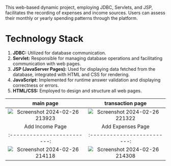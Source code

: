 This web-based dynamic project, employing JDBC, Servlets, and JSP, facilitates the recording of expenses and income sources. Users can assess their monthly or yearly spending patterns through the platform.
# Technology Stack
1. **JDBC:** Utilized for database communication.
2. **Servlet:** Responsible for managing database operations and facilitating communication with web pages.
3. **JSP (JavaServer Pages):** Used for displaying data fetched from the database, integrated with HTML and CSS for rendering.
4. **JavaScript:** Implemented for runtime answer validation and displaying correctness or errors.
5. **HTML/CSS:** Employed to design and structure all web pages.

main page           |  transaction page
:-------------------------:|:-------------------------:
![Screenshot 2024-02-26 213923](https://github.com/AbhishekPawshekar/Money-Management-JDBC-Servlet-JSP/assets/89447125/93bd9267-3f29-4fed-a657-23ca4925bdbc) | ![Screenshot 2024-02-26 221322](https://github.com/AbhishekPawshekar/Money-Management-JDBC-Servlet-JSP/assets/89447125/36bcea12-028d-451c-918e-b8bcfca75dbc)
Add Income Page           |  Add Expenses Page
:-------------------------:|:-------------------------:
![Screenshot 2024-02-26 214118](https://github.com/AbhishekPawshekar/Money-Management-JDBC-Servlet-JSP/assets/89447125/cfd3a095-fdfd-4b74-b8bb-840cce949220) | ![Screenshot 2024-02-26 214308](https://github.com/AbhishekPawshekar/Money-Management-JDBC-Servlet-JSP/assets/89447125/3eaccc0b-8aa9-4493-9a5b-82c55636b66c)



